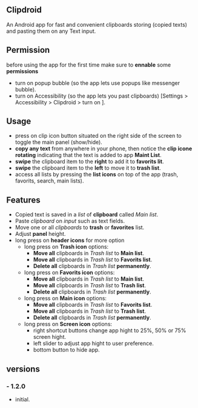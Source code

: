 ## Clipdroid
An Android app for fast and convenient clipboards storing (copied texts) and pasting them on any Text input.

## Permission
before using the app for the first time make sure to **ennable** some **permissions**
- turn on popup bubble (so the app lets use popups like messenger bubble).
- turn on Accessibility (so the app lets you past clipboards) 
  [Settings > Accessibility > Clipdroid > turn on ].

## Usage
- press on clip icon button situated on the right side of the screen to toggle the main panel (show/hide).
- **copy any text** from anywhere in your phone, then notice the **clip icone rotating** indicating that the text is added to app **Maint List**.
- **swipe** the clipboard item to the **right** to add it to **favorits lit**.
- **swipe** the clipboard item to the **left** to move it to **trash list**.
- access all lists by pressing the **list icons** on top of the app (trash, favorits, search, main lists).

## Features
- Copied text is saved in a *list* of **clipboard** called *Main list*.
- Paste *clipboard* on *input* such as text fields.
- Move one or all *clipboards* to **trash** or **favorites** list.
- Adjust **panel** height.
- long press on **header icons** for more option
     - long press on **Trash icon** options:
          - **Move all** clipboards in *Trash list* to **Main list**.
          - **Move all** clipboards in *Trash list* to **Favorits list**.
          - **Delete all** clipboards in *Trash list* **permanently**.
     - long press on **Favorits icon** options:
          - **Move all** clipboards in *Trash list* to **Main list**.
          - **Move all** clipboards in *Trash list* to **Trash list**.
          - **Delete all** clipboards in *Trash list* **permanently**.
     - long press on **Main icon** options:
          - **Move all** clipboards in *Trash list* to **Favorits list**.
          - **Move all** clipboards in *Trash list* to **Trash list**.
          - **Delete all** clipboards in *Trash list* **permanently**.    
     - long press on **Screen icon** options:
          - right shortcut buttons change app hight to 25%, 50% or 75% screen hight. 
          - left slider to adjust app hight to user preference.
          - bottom button to hide app. 
## versions
### - 1.2.0
 - initial. 
